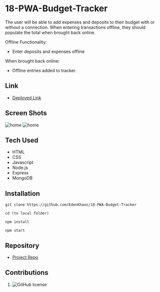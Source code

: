 # 18-PWA-Budget-Tracker
The user will be able to add expenses and deposits to their budget with or without a connection. When entering transactions offline, they should populate the total when brought back online.

Offline Functionality:

  * Enter deposits and expenses offline

When brought back online:

  * Offline entries added to tracker.
## Link

 - [Deployed Link](https://budget-tracker19.herokuapp.com/)

## Screen Shots
![home]()
![home]()
## Tech Used
- HTML
- CSS
- Javascript
- Node.js
- Express
- MongoDB

## Installation
```
git clone https://github.com/EdenKhaos/18-PWA-Budget-Tracker

cd (to local folder)

npm install

npm start
```
## Repository

  - [Project Repo](https://github.com/EdenKhaos/18-PWA-Budget-Tracker.git)

## Contributions
1. ![GitHub license](https://img.shields.io/badge/Made%20by-%40EdenKhaos-orange)

